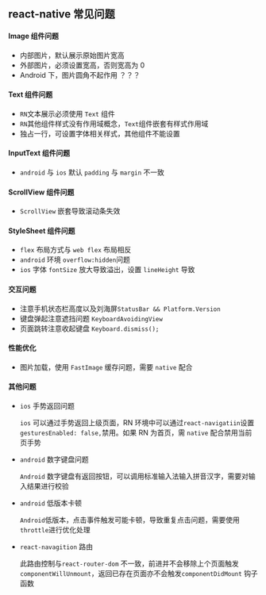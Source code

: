 ## react-native 常见问题

#### Image 组件问题

- 内部图片，默认展示原始图片宽高
- 外部图片，必须设置宽高，否则宽高为 0
- Android 下，图片圆角不起作用 ？？？

#### Text 组件问题

- `RN`文本展示必须使用 `Text` 组件
- `RN`其他组件样式没有作用域概念，`Text`组件嵌套有样式作用域
- 独占一行，可设置字体相关样式，其他组件不能设置

#### InputText 组件问题

- `android` 与 `ios` 默认 `padding` 与 `margin` 不一致

#### ScrollView 组件问题

- `ScrollView` 嵌套导致滚动条失效

#### StyleSheet 组件问题

- `flex` 布局方式与 `web flex` 布局相反
- `android` 环境 `overflow:hidden`问题
- `ios` 字体 `fontSize` 放大导致溢出，设置 `lineHeight` 导致

#### 交互问题

- 注意手机状态栏高度以及刘海屏`StatusBar && Platform.Version`
- 键盘弹起注意遮挡问题 `KeyboardAvoidingView`
- 页面跳转注意收起键盘 `Keyboard.dismiss();`

#### 性能优化

- 图片加载，使用 `FastImage` 缓存问题，需要 `native` 配合

#### 其他问题

- `ios` 手势返回问题

  `ios` 可以通过手势返回上级页面，RN 环境中可以通过`react-navigatiin`设置`gesturesEnabled: false,`禁用。如果 RN 为首页，需 `native` 配合禁用当前页手势

- `android` 数字键盘问题

  `Android` 数字键盘有返回按钮，可以调用标准输入法输入拼音汉字，需要对输入结果进行校验

- `android` 低版本卡顿

  `Android`低版本，点击事件触发可能卡顿，导致重复点击问题，需要使用`throttle`进行优化处理

- `react-navagition` 路由

  此路由控制与`react-router-dom` 不一致，前进并不会移除上个页面触发`componentWillUnmount`，返回已存在页面亦不会触发`componentDidMount` 钩子函数
